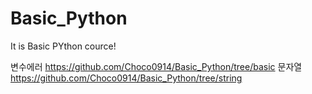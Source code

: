 # Basic_Python
It is Basic PYthon cource!

변수에러 https://github.com/Choco0914/Basic_Python/tree/basic
문자열 https://github.com/Choco0914/Basic_Python/tree/string
